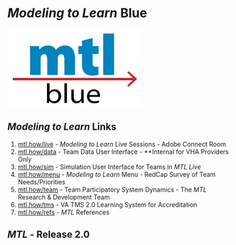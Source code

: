 # _Modeling to Learn_ Blue

[<img src = "https://github.com/lzim/teampsd/blob/master/resources/logos/mtl_how_blue.png"
     height = "175" width = "300">](https://github.com/lzim/mtl) 

## *Modeling to Learn* Links

1. [mtl.how/live](https://www.mtl.how/live) - _Modeling to Learn_ Live Sessions - Adobe Connect Room
2. [mtl.how/data](https://www.mtl.how/data) - Team Data User Interface - **Internal for VHA Providers Only
3. [mtl.how/sim](https://www.mtl.how/sim) - Simulation User Interface for Teams in _MTL Live_
4. [mtl.how/menu](https://www.mtl.how/menu) - _Modeling to Learn_ Menu - RedCap Survey of Team Needs/Priorities
5. [mtl.how/team](https://www.mtl.how/team) - Team Participatory System Dynamics - The _MTL_ Research & Development Team
6. [mtl.how/tms](https://www.mtl.how/tms) - VA TMS 2.0 Learning System for Accreditation
7. [mtl.how/refs](https://www.mtl.how/refs) - _MTL_ References

## _MTL_ - Release 2.0
